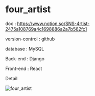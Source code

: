 # four_artist

doc : https://www.notion.so/SNS-4rtist-2475a108769a4c1698886a2a7b562fc1


version-control : github

database : MySQL

Back-end : Django

Front-end : React

Detail

![four_artist](https://user-images.githubusercontent.com/16794320/103075634-53d73a80-460f-11eb-83cf-7cc0e5ba55dc.png)


